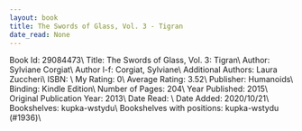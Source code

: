 ```yaml
---
layout: book
title: The Swords of Glass, Vol. 3 - Tigran
date_read: None
---
```


Book Id: 29084473\ 
Title: The Swords of Glass, Vol. 3: Tigran\ 
Author: Sylviane Corgiat\ 
Author l-f: Corgiat, Sylviane\ 
Additional Authors: Laura Zuccheri\ 
ISBN: \ 
My Rating: 0\ 
Average Rating: 3.52\ 
Publisher: Humanoids\ 
Binding: Kindle Edition\ 
Number of Pages: 204\ 
Year Published: 2015\ 
Original Publication Year: 2013\ 
Date Read: \ 
Date Added: 2020/10/21\ 
Bookshelves: kupka-wstydu\ 
Bookshelves with positions: kupka-wstydu (#1936)\ 

